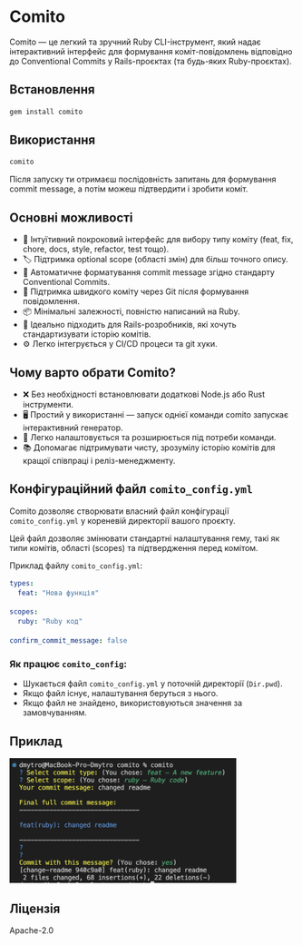 # Comito

Comito — це легкий та зручний Ruby CLI-інструмент, який надає інтерактивний інтерфейс для формування коміт-повідомлень відповідно до Conventional Commits у Rails-проєктах (та будь-яких Ruby-проєктах).

## Встановлення

```bash 
gem install comito
```

## Використання

```bash
comito
```

Після запуску ти отримаєш послідовність запитань для формування commit message, а потім можеш підтвердити і зробити коміт.

## Основні можливості

- 🚀 Інтуїтивний покроковий інтерфейс для вибору типу коміту (feat, fix, chore, docs, style, refactor, test тощо).
- 🏷️ Підтримка optional scope (області змін) для більш точного опису.
- 📝 Автоматичне форматування commit message згідно стандарту Conventional Commits.
- 🔧 Підтримка швидкого коміту через Git після формування повідомлення.
- 📦 Мінімальні залежності, повністю написаний на Ruby.
- 🎯 Ідеально підходить для Rails-розробників, які хочуть стандартизувати історію комітів.
- ⚙️ Легко інтегрується у CI/CD процеси та git хуки.

## Чому варто обрати Comito?

- ❌ Без необхідності встановлювати додаткові Node.js або Rust інструменти.
- 🖥️ Простий у використанні — запуск однієї команди comito запускає інтерактивний генератор.
- 🔄 Легко налаштовується та розширюється під потреби команди.
- 📚 Допомагає підтримувати чисту, зрозумілу історію комітів для кращої співпраці і реліз-менеджменту.

## Конфігураційний файл `comito_config.yml`

Comito дозволяє створювати власний файл конфігурації `comito_config.yml` у кореневій директорії вашого проєкту.

Цей файл дозволяє змінювати стандартні налаштування гему, такі як типи комітів, області (scopes) та підтвердження перед комітом.

Приклад файлу `comito_config.yml`:
```yaml
types:
  feat: "Нова функція"

scopes:
  ruby: "Ruby код"

confirm_commit_message: false
```

### Як працює `comito_config`:

- Шукається файл `comito_config.yml` у поточній директорії (`Dir.pwd`).
- Якщо файл існує, налаштування беруться з нього.
- Якщо файл не знайдено, використовуються значення за замовчуванням.

## Приклад

<img src="images/comito_result.png" alt="Example" style="width:400px;">

## Ліцензія

Apache-2.0
